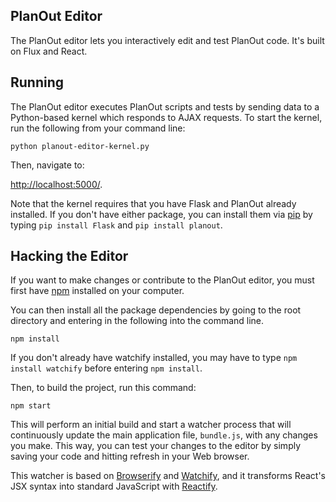 ## PlanOut Editor

The PlanOut editor lets you interactively edit and test PlanOut code.  It's built on Flux and React.

## Running

The PlanOut editor executes PlanOut scripts and tests by sending data to a
Python-based kernel which responds to AJAX requests. To start the kernel,
run the following from your command line:

`python planout-editor-kernel.py`

Then, navigate to:

[http://localhost:5000/](http://localhost:5000/).


Note that the kernel requires that you have Flask and PlanOut already installed.
If you don't have either package, you can install them via
[pip](http://pip.readthedocs.org/en/latest/installing.html) by typing
`pip install Flask` and `pip install planout`.


## Hacking the Editor
If you want to make changes or contribute to the PlanOut editor, you must first
have [npm](https://www.npmjs.org/) installed on your computer.

You can then install all the package dependencies by going to the root directory
and entering in the following into the command line.

`npm install`

If you don't already have watchify installed, you may have to type `npm install watchify` before entering `npm install`.

Then, to build the project, run this command:

`npm start`

This will perform an initial build and start a watcher process that will
continuously update the main application file, `bundle.js`, with any changes you make.  This way, you can test your changes to the editor by simply saving your code and hitting refresh in your Web browser.

This watcher is
based on [Browserify](http://browserify.org/) and
[Watchify](https://github.com/substack/watchify), and it transforms
React's JSX syntax into standard JavaScript with
[Reactify](https://github.com/andreypopp/reactify).
